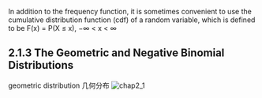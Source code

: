 In addition to the frequency function, it is sometimes convenient to use the
cumulative distribution function (cdf) of a random variable, which is defined to be
F(x) = P(X ≤ x), −∞ < x < ∞

## 2.1.3 The Geometric and Negative Binomial Distributions
geometric distribution 几何分布
![chap2_1](https://github.com/lc1915/Notes-for-Mathematical-statistics-and-data-analysis/blob/master/pic/chap2_1.jpg?raw=true)
